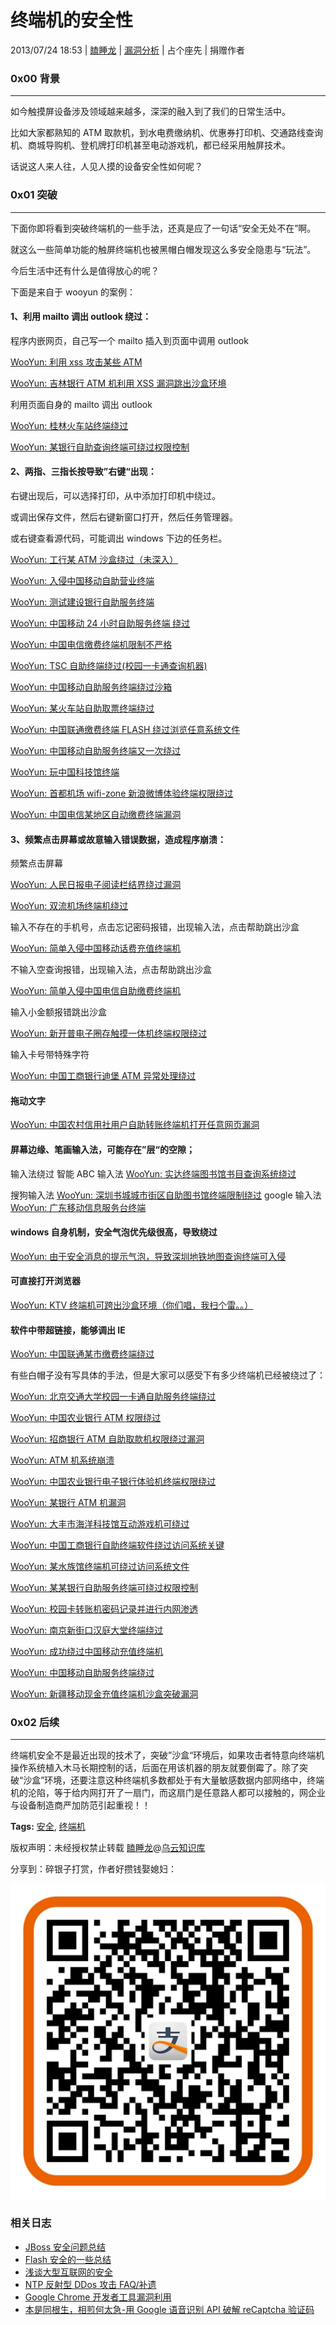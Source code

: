 # 终端机的安全性

2013/07/24 18:53 | [瞌睡龙](http://drops.wooyun.org/author/瞌睡龙 "由 瞌睡龙 发布") | [漏洞分析](http://drops.wooyun.org/category/papers "查看 漏洞分析 中的全部文章") | 占个座先 | 捐赠作者

### 0x00 背景

* * *

如今触摸屏设备涉及领域越来越多，深深的融入到了我们的日常生活中。

比如大家都熟知的 ATM 取款机，到水电费缴纳机、优惠券打印机、交通路线查询机、商城导购机、登机牌打印机甚至电动游戏机，都已经采用触屏技术。

话说这人来人往，人见人摸的设备安全性如何呢？

### 0x01 突破

* * *

下面你即将看到突破终端机的一些手法，还真是应了一句话“安全无处不在”啊。

就这么一些简单功能的触屏终端机也被黑帽白帽发现这么多安全隐患与“玩法”。

今后生活中还有什么是值得放心的呢？

下面是来自于 wooyun 的案例：

#### 1、利用 mailto 调出 outlook 绕过：

程序内嵌网页，自己写一个 mailto 插入到页面中调用 outlook

[WooYun: 利用 xss 攻击某些 ATM](http://www.wooyun.org/bugs/wooyun-2011-02844)

[WooYun: 吉林银行 ATM 机利用 XSS 漏洞跳出沙盒环境](http://www.wooyun.org/bugs/wooyun-2013-021481)

利用页面自身的 mailto 调出 outlook

[WooYun: 桂林火车站终端绕过](http://www.wooyun.org/bugs/wooyun-2013-017549)

[WooYun: 某银行自助查询终端可绕过权限控制](http://www.wooyun.org/bugs/wooyun-2013-023080)

#### 2、两指、三指长按导致”右键“出现：

右键出现后，可以选择打印，从中添加打印机中绕过。

或调出保存文件，然后右键新窗口打开，然后任务管理器。

或右键查看源代码，可能调出 windows 下边的任务栏。

[WooYun: 工行某 ATM 沙盒绕过（未深入）](http://www.wooyun.org/bugs/wooyun-2013-021829)

[WooYun: 入侵中国移动自助营业终端](http://www.wooyun.org/bugs/wooyun-2012-012228)

[WooYun: 测试建设银行自助服务终端](http://www.wooyun.org/bugs/wooyun-2012-012229)

[WooYun: 中国移动 24 小时自助服务终端 绕过](http://www.wooyun.org/bugs/wooyun-2012-016372)

[WooYun: 中国电信缴费终端机限制不严格](http://www.wooyun.org/bugs/wooyun-2012-012279)

[WooYun: TSC 自助终端绕过(校园一卡通查询机器)](http://www.wooyun.org/bugs/wooyun-2012-012942)

[WooYun: 中国移动自助服务终端绕过沙箱](http://www.wooyun.org/bugs/wooyun-2013-018259)

[WooYun: 某火车站自助取票终端绕过](http://www.wooyun.org/bugs/wooyun-2013-018616)

[WooYun: 中国联通缴费终端 FLASH 绕过浏览任意系统文件](http://www.wooyun.org/bugs/wooyun-2012-07851)

[WooYun: 中国移动自助服务终端又一次绕过](http://www.wooyun.org/bugs/wooyun-2012-013487)

[WooYun: 玩中国科技馆终端](http://www.wooyun.org/bugs/wooyun-2012-07530)

[WooYun: 首都机场 wifi-zone 新浪微博体验终端权限绕过](http://www.wooyun.org/bugs/wooyun-2012-06994)

[WooYun: 中国电信某地区自动缴费终端漏洞](http://www.wooyun.org/bugs/wooyun-2012-08099)

#### 3、频繁点击屏幕或故意输入错误数据，造成程序崩溃：

频繁点击屏幕

[WooYun: 人民日报电子阅读栏结界绕过漏洞](http://www.wooyun.org/bugs/wooyun-2011-01841)

[WooYun: 双流机场终端机绕过](http://www.wooyun.org/bugs/wooyun-2013-017328)

输入不存在的手机号，点击忘记密码报错，出现输入法，点击帮助跳出沙盒

[WooYun: 简单入侵中国移动话费充值终端机](http://www.wooyun.org/bugs/wooyun-2012-04160)

不输入空查询报错，出现输入法，点击帮助跳出沙盒

[WooYun: 简单入侵中国电信自助缴费终端机](http://www.wooyun.org/bugs/wooyun-2012-04204)

输入小金额报错跳出沙盒

[WooYun: 新开普电子圈存触摸一体机终端权限绕过](http://www.wooyun.org/bugs/wooyun-2012-06855)

输入卡号带特殊字符

[WooYun: 中国工商银行迪堡 ATM 异常处理绕过](http://www.wooyun.org/bugs/wooyun-2012-05459)

#### 拖动文字

[WooYun: 中国农村信用社用户自助转账终端机打开任意网页漏洞](http://www.wooyun.org/bugs/wooyun-2013-019957)

#### 屏幕边缘、笔画输入法，可能存在”层“的空隙；

输入法绕过 智能 ABC 输入法 [WooYun: 实达终端图书馆书目查询系统绕过](http://www.wooyun.org/bugs/wooyun-2012-015338)

搜狗输入法 [WooYun: 深圳书城城市街区自助图书馆终端限制绕过](http://www.wooyun.org/bugs/wooyun-2012-06545) google 输入法 [WooYun: 广东移动信息服务台终端](http://www.wooyun.org/bugs/wooyun-2012-05704)

#### windows 自身机制，安全气泡优先级很高，导致绕过

[WooYun: 由于安全消息的提示气泡，导致深圳地铁地图查询终端可入侵](http://www.wooyun.org/bugs/wooyun-2012-05528)

#### 可直接打开浏览器

[WooYun: KTV 终端机可跨出沙盒环境（你们唱，我扫个雷。。）](http://www.wooyun.org/bugs/wooyun-2013-024639)

#### 软件中带超链接，能够调出 IE

[WooYun: 中国联通某市缴费终端绕过](http://www.wooyun.org/bugs/wooyun-2012-011843)

有些白帽子没有写具体的手法，但是大家可以感受下有多少终端机已经被绕过了：

[WooYun: 北京交通大学校园一卡通自助服务终端绕过](http://www.wooyun.org/bugs/wooyun-2012-013143)

[WooYun: 中国农业银行 ATM 权限绕过](http://www.wooyun.org/bugs/wooyun-2012-012488)

[WooYun: 招商银行 ATM 自助取款机权限绕过漏洞](http://www.wooyun.org/bugs/wooyun-2012-04762)

[WooYun: ATM 机系统崩溃](http://www.wooyun.org/bugs/wooyun-2011-03164)

[WooYun: 中国农业银行电子银行体验机终端权限绕过](http://www.wooyun.org/bugs/wooyun-2012-04626)

[WooYun: 某银行 ATM 机漏洞](http://www.wooyun.org/bugs/wooyun-2011-02178)

[WooYun: 大丰市海洋科技馆互动游戏机可绕过](http://www.wooyun.org/bugs/wooyun-2013-018603)

[WooYun: 中国工商银行自助终端软件绕过访问系统关键](http://www.wooyun.org/bugs/wooyun-2013-016918)

[WooYun: 某水族馆终端机可绕过访问系统文件](http://www.wooyun.org/bugs/wooyun-2013-021146)

[WooYun: 某某银行自助服务终端可绕过权限控制](http://www.wooyun.org/bugs/wooyun-2013-023385)

[WooYun: 校园卡转账机密码记录并进行内网渗透](http://www.wooyun.org/bugs/wooyun-2013-020643)

[WooYun: 南京新街口汉庭大堂终端绕过](http://www.wooyun.org/bugs/wooyun-2013-020194)

[WooYun: 成功绕过中国移动充值终端机](http://www.wooyun.org/bugs/wooyun-2013-025169)

[WooYun: 中国移动自助服务终端绕过](http://www.wooyun.org/bugs/wooyun-2013-025742)

[WooYun: 新疆移动现金充值终端机沙盒突破漏洞](http://www.wooyun.org/bugs/wooyun-2013-026736)

### 0x02 后续

* * *

终端机安全不是最近出现的技术了，突破”沙盒“环境后，如果攻击者特意向终端机操作系统植入木马长期控制的话，后面在用该机器的朋友就要倒霉了。除了突破“沙盒”环境，还要注意这种终端机多数都处于有大量敏感数据内部网络中，终端机的沦陷，等于给内网打开了一扇门，而这扇门是任意路人都可以接触的，网企业与设备制造商严加防范引起重视！！

**Tags:** [安全](http://drops.wooyun.org/tag/%e5%ae%89%e5%85%a8), [终端机](http://drops.wooyun.org/tag/%e7%bb%88%e7%ab%af%e6%9c%ba)

版权声明：未经授权禁止转载 [瞌睡龙](http://drops.wooyun.org/author/瞌睡龙 "由 瞌睡龙 发布")@[乌云知识库](http://drops.wooyun.org)

分享到：碎银子打赏，作者好攒钱娶媳妇：

![](img/img5_u108_png.jpg)

### 相关日志

*   [JBoss 安全问题总结](http://drops.wooyun.org/papers/178)
*   [Flash 安全的一些总结](http://drops.wooyun.org/tips/153)
*   [浅谈大型互联网的安全](http://drops.wooyun.org/tips/139)
*   [NTP 反射型 DDos 攻击 FAQ/补遗](http://drops.wooyun.org/papers/955)
*   [Google Chrome 开发者工具漏洞利用](http://drops.wooyun.org/papers/974)
*   [本是同根生，相煎何太急-用 Google 语音识别 API 破解 reCaptcha 验证码](http://drops.wooyun.org/papers/1524)